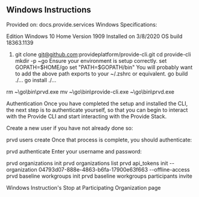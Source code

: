 ## Windows Instructions
Provided on: docs.provide.services
Windows Specifications:

Edition Windows 10 Home
Version 1909
Installed on 3/8/2020
OS build 18363.1139

1. git clone git@github.com:provideplatform/provide-cli.git
cd provide-cli
mkdir -p ~go
Ensure your environment is setup correctly.
set GOPATH=$HOME/go
set "PATH=$GOPATH/bin"
You will probably want to add the above path exports to your ~/.zshrc or equivalent.
go build ./...
go install ./...

rm ~\go\bin\prvd.exe
mv ~\go\bin\provide-cli.exe ~\go\bin\prvd.exe

Authentication
Once you have completed the setup and installed the CLI, the next step is to authenticate yourself, so that you can begin to interact with the Provide CLI and start interacting with the Provide Stack.

Create a new user if you have not already done so:

prvd users create
Once that process is complete, you should authenticate:

prvd authenticate
Enter your username and password:

prvd organizations init
prvd organizations list
prvd api_tokens init --organization 04793d07-888e-4863-b6fa-17900e63f663 --offline-access
prvd baseline workgroups init
prvd baseline workgroups participants invite

Windows Instruction's Stop at Participating Organization page 